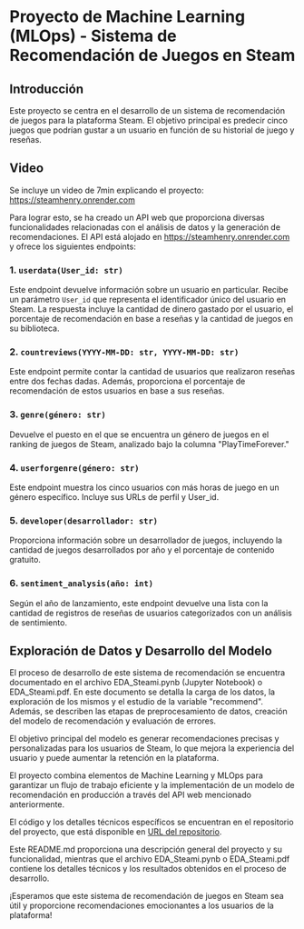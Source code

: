 # Proyecto de Machine Learning (MLOps) - Sistema de Recomendación de Juegos en Steam

## Introducción

Este proyecto se centra en el desarrollo de un sistema de recomendación de juegos para la plataforma Steam. El objetivo principal es predecir cinco juegos que podrían gustar a un usuario en función de su historial de juego y reseñas. 

## Video 
Se incluye un video de 7min explicando el proyecto:
https://steamhenry.onrender.com


Para lograr esto, se ha creado un API web que proporciona diversas funcionalidades relacionadas con el análisis de datos y la generación de recomendaciones. El API está alojado en https://steamhenry.onrender.com y ofrece los siguientes endpoints:


### 1. `userdata(User_id: str)`

Este endpoint devuelve información sobre un usuario en particular. Recibe un parámetro `User_id` que representa el identificador único del usuario en Steam. La respuesta incluye la cantidad de dinero gastado por el usuario, el porcentaje de recomendación en base a reseñas y la cantidad de juegos en su biblioteca.

### 2. `countreviews(YYYY-MM-DD: str, YYYY-MM-DD: str)`

Este endpoint permite contar la cantidad de usuarios que realizaron reseñas entre dos fechas dadas. Además, proporciona el porcentaje de recomendación de estos usuarios en base a sus reseñas.

### 3. `genre(género: str)`

Devuelve el puesto en el que se encuentra un género de juegos en el ranking de juegos de Steam, analizado bajo la columna "PlayTimeForever."

### 4. `userforgenre(género: str)`

Este endpoint muestra los cinco usuarios con más horas de juego en un género específico. Incluye sus URLs de perfil y User_id.

### 5. `developer(desarrollador: str)`

Proporciona información sobre un desarrollador de juegos, incluyendo la cantidad de juegos desarrollados por año y el porcentaje de contenido gratuito.

### 6. `sentiment_analysis(año: int)`

Según el año de lanzamiento, este endpoint devuelve una lista con la cantidad de registros de reseñas de usuarios categorizados con un análisis de sentimiento.

## Exploración de Datos y Desarrollo del Modelo

El proceso de desarrollo de este sistema de recomendación se encuentra documentado en el archivo EDA_Steami.pynb (Jupyter Notebook) o EDA_Steami.pdf. En este documento se detalla la carga de los datos, la exploración de los mismos y el estudio de la variable "recommend". Además, se describen las etapas de preprocesamiento de datos, creación del modelo de recomendación y evaluación de errores.

El objetivo principal del modelo es generar recomendaciones precisas y personalizadas para los usuarios de Steam, lo que mejora la experiencia del usuario y puede aumentar la retención en la plataforma.

El proyecto combina elementos de Machine Learning y MLOps para garantizar un flujo de trabajo eficiente y la implementación de un modelo de recomendación en producción a través del API web mencionado anteriormente.

El código y los detalles técnicos específicos se encuentran en el repositorio del proyecto, que está disponible en [URL del repositorio](https://github.com/noemk2/steamhenry/src).

Este README.md proporciona una descripción general del proyecto y su funcionalidad, mientras que el archivo EDA_Steami.pynb o EDA_Steami.pdf contiene los detalles técnicos y los resultados obtenidos en el proceso de desarrollo.

¡Esperamos que este sistema de recomendación de juegos en Steam sea útil y proporcione recomendaciones emocionantes a los usuarios de la plataforma!